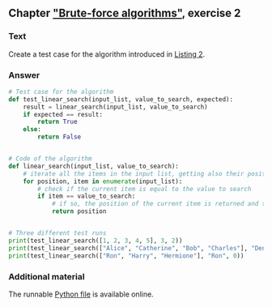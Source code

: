 ## Chapter ["Brute-force algorithms"](https://comp-think.github.io/book/06.pdf), exercise 2

### Text
Create a test case for the algorithm introduced in [Listing 2](https://comp-think.github.io/book/06).

### Answer
```python
# Test case for the algorithm
def test_linear_search(input_list, value_to_search, expected):
    result = linear_search(input_list, value_to_search)
    if expected == result:
        return True
    else:
        return False


# Code of the algorithm
def linear_search(input_list, value_to_search):
    # iterate all the items in the input list, getting also their position on the list
    for position, item in enumerate(input_list):
        # check if the current item is equal to the value to search
        if item == value_to_search:
            # if so, the position of the current item is returned and the algorithm stops
            return position


# Three different test runs
print(test_linear_search([1, 2, 3, 4, 5], 3, 2))
print(test_linear_search(["Alice", "Catherine", "Bob", "Charles"], "Denver", None))
print(test_linear_search(["Ron", "Harry", "Hermione"], "Ron", 0))
```

### Additional material
The runnable [Python file](exercise-2".py) is available online.

